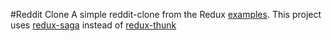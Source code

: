#Reddit Clone
A simple reddit-clone from the Redux [examples](https://redux.js.org/advanced/example-reddit-api).
This project uses [redux-saga](https://redux-saga.js.org/) instead of [redux-thunk](https://github.com/reduxjs/redux-thunk)